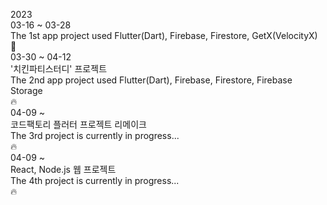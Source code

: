 2023<br>
03-16 ~ 03-28<br>
The 1st app project used Flutter(Dart), Firebase, Firestore, GetX(VelocityX)<br>
🍫<br>
03-30 ~ 04-12<br>
'치킨파티스터디' 프로젝트<br>
The 2nd app project used Flutter(Dart), Firebase, Firestore, Firebase Storage<br> 
🔥<br>
04-09 ~<br>
코드팩토리 플러터 프로젝트 리메이크<br>
The 3rd project is currently in progress...<br>
🔥<br>
04-09 ~<br>
React, Node.js 웹 프로젝트<br>
The 4th project is currently in progress...<br>
🔥<br>
